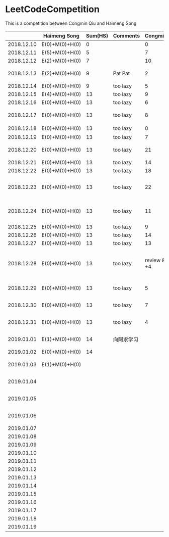 # LeetCodeCompetition
This is a competition between Congmin Qiu and Haimeng Song


|            | Haimeng Song   | Sum(HS) | Comments | Congmin     | Sum | Comments                                    |
| ---------- | -------------- | ------- | -------- | ----------- | --- | ------------------------------------------- |
| 2018.12.10 | E(0)+M(0)+H(0) | 0       |          | 0           | 0   |                                             |
| 2018.12.11 | E(5)+M(0)+H(0) | 5       |          | 7           | 7   |                                             |
| 2018.12.12 | E(2)+M(0)+H(0) | 7       |          | 10          | 17  | Well Done!                                  |
| 2018.12.13 | E(2)+M(0)+H(0) | 9       | Pat Pat  | 2           | 19  | LinkedIn 跪了                               |
| 2018.12.14 | E(0)+M(0)+H(0) | 9       | too lazy | 5           | 24  |                                             |
| 2018.12.15 | E(4)+M(0)+H(0) | 13      | too lazy | 9           | 33  | Array1                                      |
| 2018.12.16 | E(0)+M(0)+H(0) | 13      | too lazy | 6           | 39  | Array2                                      |
| 2018.12.17 | E(0)+M(0)+H(0) | 13      | too lazy | 8           | 47  | Array3 高频总结                             |
| 2018.12.18 | E(0)+M(0)+H(0) | 13      | too lazy | 0           | 47  | 这天啥都没干                                |
| 2018.12.19 | E(0)+M(0)+H(0) | 13      | too lazy | 7           | 55  | Hash 2                                      |
| 2018.12.20 | E(0)+M(0)+H(0) | 13      | too lazy | 21          | 76  | 其中好多easy的题目                          |
| 2018.12.21 | E(0)+M(0)+H(0) | 13      | too lazy | 14          | 91  | backtracking                                |
| 2018.12.22 | E(0)+M(0)+H(0) | 13      | too lazy | 18          | 109 | DP 1                                        |
| 2018.12.23 | E(0)+M(0)+H(0) | 13      | too lazy | 22          | 131 | Tree 1, 裘丛民你这个垃圾，哈哈              |
| 2018.12.24 | E(0)+M(0)+H(0) | 13      | too lazy | 11          | 142 | String 1. qcm你这个渣渣                     |
| 2018.12.25 | E(0)+M(0)+H(0) | 13      | too lazy | 9           | 151 | Stack, PQ                                   |
| 2018.12.26 | E(0)+M(0)+H(0) | 13      | too lazy | 14          | 165 | DP 2                                        |
| 2018.12.27 | E(0)+M(0)+H(0) | 13      | too lazy | 13          | 178 | Math 1                                      |
| 2018.12.28 | E(0)+M(0)+H(0) | 13      | too lazy | review & +4 | 182 | Tree[做过的高频经典]刷不完就是猪头啊啊啊！~ |
| 2018.12.29 | E(0)+M(0)+H(0) | 13      | too lazy | 5           | 187 | String 第二页 第三页                        |
| 2018.12.30 | E(0)+M(0)+H(0) | 13      | too lazy | 7           | 194 | String[做过的高频经典]                      |
| 2018.12.31 | E(0)+M(0)+H(0) | 13      | too lazy | 4           | 197 | Math 第二页 第三页                          |
| 2019.01.01 | E(1)+M(0)+H(0) | 14      | 向阿求学习 |             | 6   | Math [做过的高频经典]                       |
| 2019.01.02 | E(0)+M(0)+H(0) | 14      |          |             | 5   | Array 4                                     |
| 2019.01.03 | E(1)+M(0)+H(0) |         |          |             | 4   | Array [做过的高频经典]                      |
| 2019.01.04 |                |         |          |             | 3   | DP 第二页 第三页                            |
| 2019.01.05 |                |         |          |             | 2   | DP 第三页 第四页                            |
| 2019.01.06 |                |         |          |             | 1   | DP [做过的高频经典]                         |
| 2019.01.07 |                |         |          |             | 1   |                                             |
| 2019.01.08 |                |         |          |             | 1   |                                             |
| 2019.01.09 |                |         |          |             | 1   |                                             |
| 2019.01.10 |                |         |          |             | 1   |                                             |
| 2019.01.11 |                |         |          |             | 1   |                                             |
| 2019.01.12 |                |         |          |             | 1   |                                             |
| 2019.01.13 |                |         |          |             | 1   |                                             |
| 2019.01.14 |                |         |          |             | 1   |                                             |
| 2019.01.15 |                |         |          |             | 1   |                                             |
| 2019.01.16 |                |         |          |             | 1   |                                             |
| 2019.01.17 |                |         |          |             | 1   |                                             |
| 2019.01.18 |                |         |          |             | 1   |                                             |
| 2019.01.19 |                |         |          |             | 1   |                                             |
